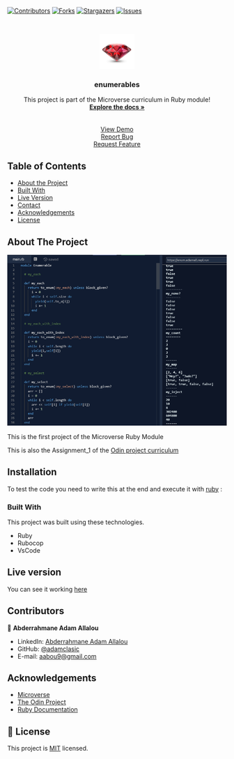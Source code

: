 <!--
*** Thanks for checking out this README Template. If you have a suggestion that would
*** make this better, please fork the repo and create a pull request or simply open
*** an issue with the tag "enhancement".
*** Thanks again! Now go create something AMAZING! :D
-->

<!-- PROJECT SHIELDS -->
<!--
*** I'm using markdown "reference style" links for readability.
*** Reference links are enclosed in brackets [ ] instead of parentheses ( ).
*** See the bottom of this document for the declaration of the reference variables
*** for contributors-url, forks-url, etc. This is an optional, concise syntax you may use.
*** https://www.markdownguide.org/basic-syntax/#reference-style-links
-->
[![Contributors][contributors-shield]][contributors-url]
[![Forks][forks-shield]][forks-url]
[![Stargazers][stars-shield]][stars-url]
[![Issues][issues-shield]][issues-url]

<!-- PROJECT LOGO -->
<br />
<p align="center">
  <a href="https://github.com/adamclasic/enumerables">
    <img src="images/ruby.png" alt="Logo" width="80" height="80">
  </a>

  <h3 align="center">enumerables</h3>

  <p align="center">
    This project is part of the Microverse curriculum in Ruby module!
    <br/>
    <a href="https://github.com/adamclasic/enumerables"><strong>Explore the docs »</strong></a>
    <br/>
    <br/>
    <br/>
    <a href="https://repl.it/@Adamall/enum">View Demo</a>
    <br/>
    <a href="https://github.com/adamclasic/enumerables/issues">Report Bug</a>
    <br/>
    <a href="https://github.com/adamclasic/enumerables/issues">Request Feature</a>

  </p>
</p>

<!-- TABLE OF CONTENTS -->
## Table of Contents

* [About the Project](#about-the-project)
* [Built With](#built-with)
* [Live Version](#live-version)
* [Contact](#contact)
* [Acknowledgements](#acknowledgements)
* [License](#license)

<!-- ABOUT THE PROJECT -->
## About The Project

[![Product Name Screen Shot][product-screenshot]](https://repl.it/@Adamall/enum)

This is the first project of the Microverse Ruby Module

This is also the Assignment_1 of the [Odin project curriculum](https://www.theodinproject.com/courses/ruby-programming/lessons/advanced-building-blocks)

<!-- ABOUT THE PROJECT -->
## Installation

To test the code you need to write this at the end and execute it with [ruby](https://repl.it/@Adamall/enum) : 

### Built With
This project was built using these technologies.
* Ruby
* Rubocop
* VsCode

<!-- LIVE VERSION -->
## Live version

You can see it working [here](https://repl.it/@Adamall/enum)

<!-- CONTACT -->
## Contributors


👤 **Abderrahmane Adam Allalou**

- LinkedIn: [Abderrahmane Adam Allalou](https://www.linkedin.com/in/abderrahmane-allalou/)
- GitHub: [@adamclasic](https://github.com/adamclasic)
- E-mail: aabou9@gmail.com


<!-- ACKNOWLEDGEMENTS -->
## Acknowledgements
* [Microverse](https://www.microverse.org/)
* [The Odin Project](https://www.theodinproject.com/)
* [Ruby Documentation](https://www.ruby-lang.org/en/documentation/)

<!-- MARKDOWN LINKS & IMAGES -->
<!-- https://www.markdownguide.org/basic-syntax/#reference-style-links -->
[contributors-shield]: https://img.shields.io/github/contributors/adamclasic/enumerables.svg?style=flat-square
[contributors-url]: https://github.com/adamclasic/enumerables/graphs/contributors
[forks-shield]: https://img.shields.io/github/forks/adamclasic/enumerables.svg?style=flat-square
[forks-url]: https://github.com/adamclasic/enumerables/network/members
[stars-shield]: https://img.shields.io/github/stars/adamclasic/enumerables.svg?style=flat-square
[stars-url]: https://github.com/adamclasic/enumerables/stargazers
[issues-shield]: https://img.shields.io/github/issues/adamclasic/enumerables.svg?style=flat-square
[issues-url]: https://github.com/adamclasic/enumerables/issues
[product-screenshot]: images/enumerables.png

## 📝 License

This project is [MIT](https://opensource.org/licenses/MIT) licensed.

